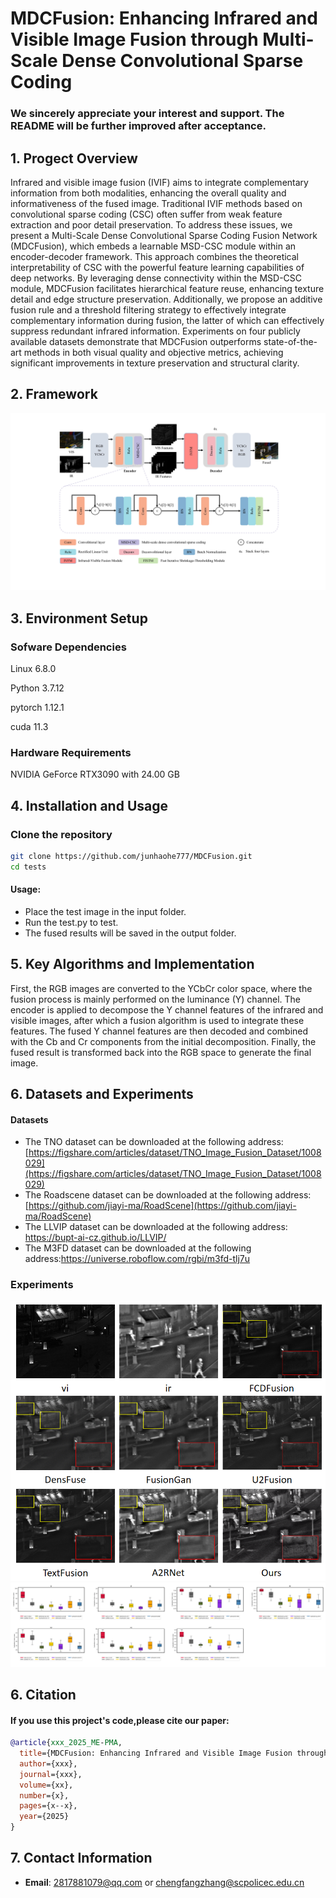 # MDCFusion: Enhancing Infrared and Visible Image Fusion through Multi-Scale Dense Convolutional Sparse Coding
### We sincerely appreciate your interest and support. The README will be further improved after acceptance.
## 1. Progect Overview
Infrared and visible image fusion (IVIF) aims to integrate complementary information from both modalities, enhancing the overall quality and informativeness of the fused image. Traditional IVIF methods based on convolutional sparse coding (CSC) often suffer from weak feature extraction and poor detail preservation. To address these issues, we present a Multi-Scale Dense Convolutional Sparse Coding Fusion Network (MDCFusion), which embeds a learnable MSD-CSC module within an encoder-decoder framework. This approach combines the theoretical interpretability of CSC with the powerful feature learning capabilities of deep networks. By leveraging dense connectivity within the MSD-CSC module, MDCFusion facilitates hierarchical feature reuse, enhancing texture detail and edge structure preservation. Additionally, we propose an additive fusion rule and a threshold filtering strategy to effectively integrate complementary information during fusion, the latter of which can effectively suppress redundant infrared information. Experiments on four publicly available datasets demonstrate that MDCFusion outperforms state-of-the-art methods in both visual quality and objective metrics, achieving significant improvements in texture preservation and structural clarity.
## 2. Framework
![示例图片](image/framework.jpg)
## 3. Environment Setup
### Sofware Dependencies
Linux 6.8.0

Python 3.7.12

pytorch 1.12.1

cuda 11.3
### Hardware Requirements
NVIDIA GeForce RTX3090 with 24.00 GB
## 4. Installation and Usage
### Clone the repository
```bash
git clone https://github.com/junhaohe777/MDCFusion.git
cd tests
```

#### Usage:
* Place the test image in the input folder.
* Run the test.py to test.
* The fused results will be saved in the output folder.

## 5. Key Algorithms and Implementation
First, the RGB images are converted to the YCbCr color space, where the fusion process is mainly performed on the luminance (Y) channel. The encoder is applied to decompose the Y channel features of the infrared and visible images, after which a fusion algorithm is used to integrate these features. The fused Y channel features are then decoded and combined with the Cb and Cr components from the initial decomposition. Finally, the fused result is transformed back into the RGB space to generate the final image.

## 6. Datasets and Experiments 

#### Datasets 
* The TNO dataset can be downloaded at the following address: [https://figshare.com/articles/dataset/TNO_Image_Fusion_Dataset/1008029](https://figshare.com/articles/dataset/TNO_Image_Fusion_Dataset/1008029)
* The Roadscene dataset can be downloaded at the following address: [https://github.com/jiayi-ma/RoadScene](https://github.com/jiayi-ma/RoadScene)
* The LLVIP dataset can be downloaded at the following address: https://bupt-ai-cz.github.io/LLVIP/
* The M3FD dataset can be downloaded at the following address:https://universe.roboflow.com/rgbi/m3fd-tlj7u

### Experiments 
![示例图片](image/result1.png)
![示例图片](image/result2.png)

## 6. Citation
#### If you use this project's code,please cite our paper:
```bibtex
@article{xxx_2025_ME-PMA,
  title={MDCFusion: Enhancing Infrared and Visible Image Fusion through Multi-Scale Dense Convolutional Sparse Coding},
  author={xxx},
  journal={xxx},
  volume={xx},
  number={x},
  pages={x--x},
  year={2025}
}
```
## 7. Contact Information
- **Email**: 2817881079@qq.com or chengfangzhang@scpolicec.edu.cn
